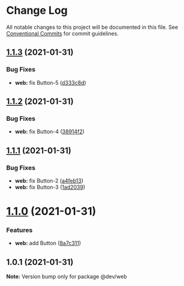 # Change Log

All notable changes to this project will be documented in this file.
See [Conventional Commits](https://conventionalcommits.org) for commit guidelines.

## [1.1.3](https://github.com/zimekk/level/compare/@dev/web@1.1.2...@dev/web@1.1.3) (2021-01-31)

### Bug Fixes

- **web:** fix Button-5 ([d333c8d](https://github.com/zimekk/level/commit/d333c8dc746f740eb7a6a97e4c61c32cb11e9d89))

## [1.1.2](https://github.com/zimekk/level/compare/@dev/web@1.1.1...@dev/web@1.1.2) (2021-01-31)

### Bug Fixes

- **web:** fix Button-4 ([38914f2](https://github.com/zimekk/level/commit/38914f2480220d35666324f0dbc4ff0689b0f9a4))

## [1.1.1](https://github.com/zimekk/level/compare/@dev/web@1.1.0...@dev/web@1.1.1) (2021-01-31)

### Bug Fixes

- **web:** fix Button-2 ([a4feb13](https://github.com/zimekk/level/commit/a4feb1300874d1ece70d2920f268db6ee4830d25))
- **web:** fix Button-3 ([1ad2039](https://github.com/zimekk/level/commit/1ad20393b18fc36aa9f5bc3d442844daed1e8b3a))

# [1.1.0](https://github.com/zimekk/level/compare/@dev/web@1.0.1...@dev/web@1.1.0) (2021-01-31)

### Features

- **web:** add Button ([8a7c311](https://github.com/zimekk/level/commit/8a7c3111a1ebf6c58ce29ebc30f5bcdd21a26eee))

## 1.0.1 (2021-01-31)

**Note:** Version bump only for package @dev/web
